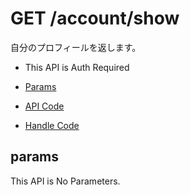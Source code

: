 # GET /account/show

自分のプロフィールを返します。

- This API is Auth Required

- [Params](#params)
- [API Code](/kyoppie/kyoppie-api/blob/master/src/endpoints/account/show.js)
- [Handle Code](/kyoppie/kyoppie-api/blob/master/src/handlers/web/account/show.js)

## params

This API is No Parameters.